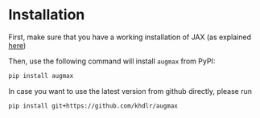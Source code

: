 # Installation

First, make sure that you have a working installation of JAX (as explained [here](https://jax.readthedocs.io/en/latest/developer.html#installing-jax))

Then, use the following command will install `augmax` from PyPI:

```bash
pip install augmax
```

In case you want to use the latest version from github directly, please run

```bash
pip install git+https://github.com/khdlr/augmax
```

